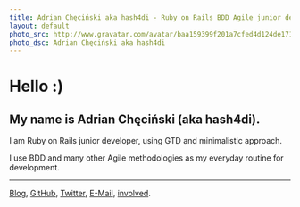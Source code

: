 ```yaml
---
title: Adrian Chęciński aka hash4di - Ruby on Rails BDD Agile junior developer, using GTD and minimalistic approach
layout: default
photo_src: http://www.gravatar.com/avatar/baa159399f201a7cfed4d124de1713e9.png?r=PG
photo_dsc: Adrian Chęciński aka hash4di
---
```


# Hello :)

## My name is Adrian Chęciński (aka hash4di).

I am Ruby on Rails junior developer, using GTD and minimalistic approach.

I use BDD and many other Agile methodologies as my everyday routine for development.

<hr>

[Blog](http://hash4di.tumblr.com),
[GitHub](http://github.com/hash4di),
[Twitter](http://twitter.com/hash4di),
[E-Mail](mailto:hash4di@gmail.com),
[involved](/involved.html).
